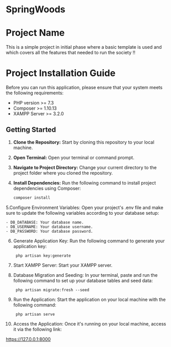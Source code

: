 # SpringWoods

# Project Name

This is a simple project in initial phase where a basic template is used and which covers all the features that needed to run the society !!

# Project Installation Guide

Before you can run this application, please ensure that your system meets the following requirements:

- PHP version >= 7.3
- Composer >= 1.10.13
- XAMPP Server >= 3.2.0

## Getting Started

1. **Clone the Repository:** Start by cloning this repository to your local machine.

2. **Open Terminal:** Open your terminal or command prompt.

3. **Navigate to Project Directory:** Change your current directory to the project folder where you cloned the repository.

4. **Install Dependencies:** Run the following command to install project dependencies using Composer:
   ```bash
   composer install

5.Configure Environment Variables: Open your project's .env file and make sure to update the following variables according to your database setup:
   
    - DB_DATABASE: Your database name.
    - DB_USERNAME: Your database username.
    - DB_PASSWORD: Your database password.

6. Generate Application Key: Run the following command to generate your application key:

        php artisan key:generate

7. Start XAMPP Server: Start your XAMPP server.

8. Database Migration and Seeding: In your terminal, paste and run the following command to set up your database tables and seed data:

        php artisan migrate:fresh --seed

9. Run the Application: Start the application on your local machine with the following command:

        php artisan serve
10. Access the Application: Once it's running on your local machine, access it via the following link:
    
https://127.0.0.1:8000

